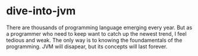 # dive-into-jvm
There are thousands of programming language emerging every year. But as a programmer who need to keep want to catch up the newest trend, I feel tedious and weak. The only way is to knowing the foundamentals of the programming. JVM will disapear, but its concepts will last forever.
